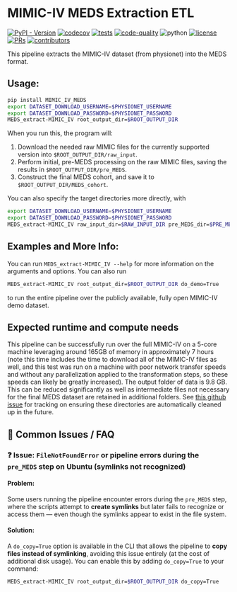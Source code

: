 # MIMIC-IV MEDS Extraction ETL

[![PyPI - Version](https://img.shields.io/pypi/v/MIMIC-IV-MEDS)](https://pypi.org/project/MIMIC-IV-MEDS/)
[![codecov](https://codecov.io/gh/Medical-Event-Data-Standard/MIMIC_IV_MEDS/graph/badge.svg?token=E7H6HKZV3O)](https://codecov.io/gh/Medical-Event-Data-Standard/MIMIC_IV_MEDS)
[![tests](https://github.com/Medical-Event-Data-Standard/MIMIC_IV_MEDS/actions/workflows/tests.yaml/badge.svg)](https://github.com/Medical-Event-Data-Standard/MIMIC_IV_MEDS/actions/workflows/tests.yml)
[![code-quality](https://github.com/Medical-Event-Data-Standard/MIMIC_IV_MEDS/actions/workflows/code-quality-main.yaml/badge.svg)](https://github.com/Medical-Event-Data-Standard/MIMIC_IV_MEDS/actions/workflows/code-quality-main.yaml)
![python](https://img.shields.io/badge/-Python_3.11-blue?logo=python&logoColor=white)
[![license](https://img.shields.io/badge/License-MIT-green.svg?labelColor=gray)](https://github.com/Medical-Event-Data-Standard/MIMIC_IV_MEDS#license)
[![PRs](https://img.shields.io/badge/PRs-welcome-brightgreen.svg)](https://github.com/Medical-Event-Data-Standard/MIMIC_IV_MEDS/pulls)
[![contributors](https://img.shields.io/github/contributors/Medical-Event-Data-Standard/MIMIC_IV_MEDS.svg)](https://github.com/Medical-Event-Data-Standard/MIMIC_IV_MEDS/graphs/contributors)

This pipeline extracts the MIMIC-IV dataset (from physionet) into the MEDS format.

## Usage:

```bash
pip install MIMIC_IV_MEDS
export DATASET_DOWNLOAD_USERNAME=$PHYSIONET_USERNAME
export DATASET_DOWNLOAD_PASSWORD=$PHYSIONET_PASSWORD
MEDS_extract-MIMIC_IV root_output_dir=$ROOT_OUTPUT_DIR
```

When you run this, the program will:

1. Download the needed raw MIMIC files for the currently supported version into
    `$ROOT_OUTPUT_DIR/raw_input`.
2. Perform initial, pre-MEDS processing on the raw MIMIC files, saving the results in
    `$ROOT_OUTPUT_DIR/pre_MEDS`.
3. Construct the final MEDS cohort, and save it to `$ROOT_OUTPUT_DIR/MEDS_cohort`.

You can also specify the target directories more directly, with

```bash
export DATASET_DOWNLOAD_USERNAME=$PHYSIONET_USERNAME
export DATASET_DOWNLOAD_PASSWORD=$PHYSIONET_PASSWORD
MEDS_extract-MIMIC_IV raw_input_dir=$RAW_INPUT_DIR pre_MEDS_dir=$PRE_MEDS_DIR MEDS_cohort_dir=$MEDS_COHORT_DIR
```

## Examples and More Info:

You can run `MEDS_extract-MIMIC_IV --help` for more information on the arguments and options. You can also run

```bash
MEDS_extract-MIMIC_IV root_output_dir=$ROOT_OUTPUT_DIR do_demo=True
```

to run the entire pipeline over the publicly available, fully open MIMIC-IV demo dataset.

## Expected runtime and compute needs

This pipeline can be successfully run over the full MIMIC-IV on a 5-core machine leveraging around 165GB of
memory in approximately 7 hours (note this time includes the time to download all of the MIMIC-IV files as
well, and this test was run on a machine with poor network transfer speeds and without any parallelization
applied to the transformation steps, so these speeds can likely be greatly increased). The output folder of
data is 9.8 GB. This can be reduced significantly as well as intermediate files not necessary for the final
MEDS dataset are retained in additional folders. See
[this github issue](https://github.com/Medical-Event-Data-Standard/MEDS_transforms/issues/235) for tracking on ensuring these
directories are automatically cleaned up in the future.

## 🔧 Common Issues / FAQ

### ❓ Issue: `FileNotFoundError` or pipeline errors during the `pre_MEDS` step on Ubuntu (symlinks not recognized)

#### Problem:

Some users running the pipeline encounter errors during the `pre_MEDS` step, where the scripts attempt to **create symlinks** but later fails to recognize or access them — even though the symlinks appear to exist in the file system.

#### Solution:

A `do_copy=True` option is available in the CLI that allows the pipeline to **copy files instead of symlinking**, avoiding this issue entirely (at the cost of additional disk usage). You can enable this by adding `do_copy=True` to your command:

```bash
MEDS_extract-MIMIC_IV root_output_dir=$ROOT_OUTPUT_DIR do_copy=True
```
